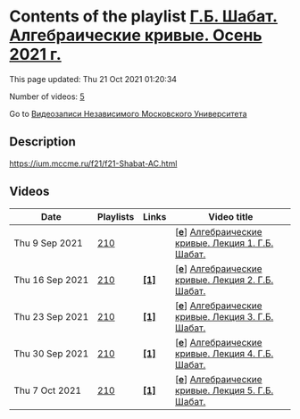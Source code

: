# Contents of the playlist [Г.Б. Шабат. Алгебраические кривые. Осень 2021 г.](https://www.youtube.com/playlist?list=PLp9ABVh6_x4HrGcN0_4uJXD9S1otP6Fe1)

This page updated: Thu 21 Oct 2021 01:20:34

Number of videos: [5](#videos)

Go to [Видеозаписи Независимого Московского Университета](../README.md)

## Description

<https://ium.mccme.ru/f21/f21-Shabat-AC.html>

## Videos

|Date|Playlists|Links|Video title|
|---|---|---|---|
| Thu&nbsp;9&nbsp;Sep&nbsp;2021 | [210](../playlists/210 "Г.Б. Шабат. Алгебраические кривые. Осень 2021 г.") |  | [[**e**](https://studio.youtube.com/video/OVYkDJEjxXo/edit "Edit")] [Алгебраические кривые. Лекция 1. Г.Б. Шабат.](https://www.youtube.com/watch?v=OVYkDJEjxXo&list=PLp9ABVh6_x4HrGcN0_4uJXD9S1otP6Fe1 "Спецкурс для 2 курса и старше.") |
| Thu&nbsp;16&nbsp;Sep&nbsp;2021 | [210](../playlists/210 "Г.Б. Шабат. Алгебраические кривые. Осень 2021 г.") | [**[1]**](https://ium.mccme.ru/f21/f21-Shabat-AC.html) | [[**e**](https://studio.youtube.com/video/DttIiHbAaEQ/edit "Edit")] [Алгебраические кривые. Лекция 2. Г.Б. Шабат.](https://www.youtube.com/watch?v=DttIiHbAaEQ&list=PLp9ABVh6_x4HrGcN0_4uJXD9S1otP6Fe1 "Спецкурс для 2 курса и старше.&#013;Страница курса: https://ium.mccme.ru/f21/f21-Shabat-AC.html") |
| Thu&nbsp;23&nbsp;Sep&nbsp;2021 | [210](../playlists/210 "Г.Б. Шабат. Алгебраические кривые. Осень 2021 г.") | [**[1]**](https://ium.mccme.ru/f21/f21-Shabat-AC.html) | [[**e**](https://studio.youtube.com/video/WasoompdTbk/edit "Edit")] [Алгебраические кривые. Лекция 3. Г.Б. Шабат.](https://www.youtube.com/watch?v=WasoompdTbk&list=PLp9ABVh6_x4HrGcN0_4uJXD9S1otP6Fe1 "Спецкурс для 2 курса и старше.&#013;Страница курса: https://ium.mccme.ru/f21/f21-Shabat-AC.html") |
| Thu&nbsp;30&nbsp;Sep&nbsp;2021 | [210](../playlists/210 "Г.Б. Шабат. Алгебраические кривые. Осень 2021 г.") | [**[1]**](https://ium.mccme.ru/f21/f21-Shabat-AC.html) | [[**e**](https://studio.youtube.com/video/pODhonyffRk/edit "Edit")] [Алгебраические кривые. Лекция 4. Г.Б. Шабат.](https://www.youtube.com/watch?v=pODhonyffRk&list=PLp9ABVh6_x4HrGcN0_4uJXD9S1otP6Fe1 "Спецкурс для 2 курса и старше.&#013;Страница курса: https://ium.mccme.ru/f21/f21-Shabat-AC.html") |
| Thu&nbsp;7&nbsp;Oct&nbsp;2021 | [210](../playlists/210 "Г.Б. Шабат. Алгебраические кривые. Осень 2021 г.") | [**[1]**](https://ium.mccme.ru/f21/f21-Shabat-AC.html) | [[**e**](https://studio.youtube.com/video/Mixpg3XIwKI/edit "Edit")] [Алгебраические кривые. Лекция 5. Г.Б. Шабат.](https://www.youtube.com/watch?v=Mixpg3XIwKI&list=PLp9ABVh6_x4HrGcN0_4uJXD9S1otP6Fe1 "Спецкурс для 2 курса и старше.&#013;Страница курса: https://ium.mccme.ru/f21/f21-Shabat-AC.html") |
